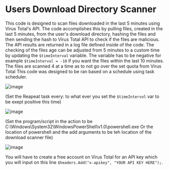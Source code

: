 # Users Download Directory Scanner
This code is designed to scan files downloaded in the last 5 minutes using Virus Total's API.  The code accomplishes this by pulling files, created in the last 5 minutes, from the user's download directory, hashing the files and then sending the hash to Virus Total API to check if the files are malicious. The API results are returned in a log file defined inside of the code.
The checking of the files age can be adjusted from 5 minutes to a custom time by updating the `$timeInterval` variable. The variable has to be negative for example `$timeIntervol = -10` if you want the files within the last 10 minutes. The files are scanned 4 at a time as to not go over the set quota from Virus Total  This code was designed to be ran based on a schedule using task scheduler.

![image](https://github.com/p123o215/DownloadScanner/assets/62272895/7745969e-ff19-4668-acfc-ce2d99eb48d1)

(Set the Reapeat task every: to what ever you set the `$timeIntervol` var to be exept positive this time)

![image](https://github.com/p123o215/DownloadScanner/assets/62272895/0a2d7e8c-f244-4961-9f80-256a764727cc)

(Set the program/script in the action to be C:\Windows\System32\WindowsPowerShell\v1.0\powershell.exe Or the location of powershell and the add arguments to be teh location of the download scanner file)

![image](https://github.com/p123o215/DownloadScanner/assets/62272895/60225326-341f-40dc-b20a-8f46d0035f4d)




You will have to create a free account on Virus Total for an API key  which you will input on this line `$headers.Add("x-apikey", "YOUR API KEY HERE");`.
